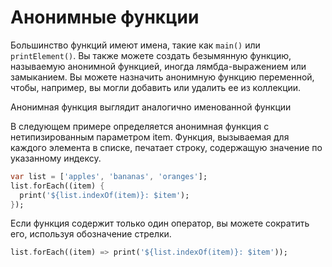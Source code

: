 # Анонимные функции

Большинство функций имеют имена, такие как `main()` или `printElement()`. Вы также можете создать безымянную функцию, называемую анонимной функцией, иногда лямбда-выражением или замыканием. Вы можете назначить анонимную функцию переменной, чтобы, например, вы могли добавить или удалить ее из коллекции.

Анонимная функция выглядит аналогично именованной функции

В следующем примере определяется анонимная функция с нетипизированным параметром item. Функция, вызываемая для каждого элемента в списке, печатает строку, содержащую значение по указанному индексу.

```dart
var list = ['apples', 'bananas', 'oranges'];
list.forEach((item) {
  print('${list.indexOf(item)}: $item');
});
```

Если функция содержит только один оператор, вы можете сократить его, используя обозначение стрелки.

```dart
list.forEach((item) => print('${list.indexOf(item)}: $item'));
```
